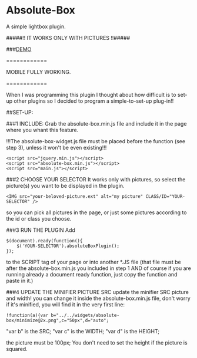 Absolute-Box
============

A simple lightbox plugin.

#####!! IT WORKS ONLY WITH PICTURES !!#####

###[DEMO](http://dcdev.altervista.org/plugins/absolute-box/)

============

MOBILE FULLY WORKING.

============

When I was programming this plugin I thought about how difficult is to set-up other plugins so I decided to program a simple-to-set-up plug-in!!

##SET-UP:

###1 INCLUDE:
Grab the absolute-box.min.js file and include it in the page where you whant this feature.

!!!The absolute-box-widget.js file must be placed before the function (see step 3), unless it won't be even existing!!!

    <script src="jquery.min.js"></script>
    <script src="absolute-box.min.js"></script>
    <script src="main.js"></script>
    
###2 CHOOSE YOUR SELECTOR
It works only with pictures, so select the picture(s) you want to be displayed in the plugin.

    <IMG src="your-beloved-picture.ext" alt="my picture" CLASS/ID="YOUR-SELECTOR" />
    
so you can pick all pictures in the page, or just some pictures according to the id or class you choose.

###3 RUN THE PLUGIN
Add

    $(document).ready(function(){
        $('YOUR-SELECTOR').absoluteBoxPlugin();
    });
            
to the SCRIPT tag of your page or into another *.JS file (that file must be after the absolute-box.min.js you included in step 1 AND of course if you are running already a document ready function, just copy the function and paste in it.)

###4 UPDATE THE MINIFIER PICTURE SRC
update the minifier SRC picture and width!
you can change it inside the absolute-box.min.js file, don't worry if it's minified, you will find it in the very first line:

    !function(a){var b="../../widgets/absolute-box/minimize@2x.png",c="50px",d="auto";
    
"var b" is the SRC;
"var c" is the WIDTH;
"var d" is the HEIGHT;

the picture must be 100px; You don't need to set the height if the picture is squared.
